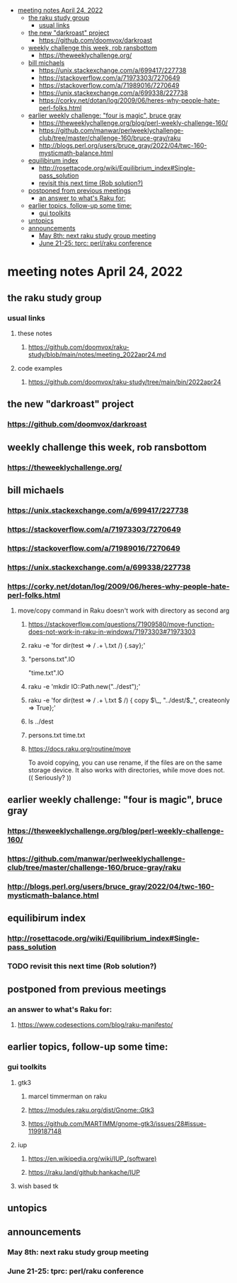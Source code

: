 - [meeting notes April 24, 2022](#orgea59e13)
  - [the raku study group](#org0bfd303)
    - [usual links](#orga57b55a)
  - [the new "darkroast" project](#org9c96adf)
    - [<https://github.com/doomvox/darkroast>](#orgca78792)
  - [weekly challenge this week, rob ransbottom](#org549d630)
    - [<https://theweeklychallenge.org/>](#org2468ac3)
  - [bill michaels](#org8e2c2a6)
    - [<https://unix.stackexchange.com/a/699417/227738>](#org17ce791)
    - [<https://stackoverflow.com/a/71973303/7270649>](#org6edbc0f)
    - [<https://stackoverflow.com/a/71989016/7270649>](#orgc5bf26c)
    - [<https://unix.stackexchange.com/a/699338/227738>](#org14e7d50)
    - [<https://corky.net/dotan/log/2009/06/heres-why-people-hate-perl-folks.html>](#orgcd698c7)
  - [earlier weekly challenge: "four is magic", bruce gray](#org0ae839f)
    - [<https://theweeklychallenge.org/blog/perl-weekly-challenge-160/>](#org2b2609c)
    - [<https://github.com/manwar/perlweeklychallenge-club/tree/master/challenge-160/bruce-gray/raku>](#orgb230dc7)
    - [<http://blogs.perl.org/users/bruce_gray/2022/04/twc-160-mysticmath-balance.html>](#org4248cb4)
  - [equilibirum index](#org68a9c65)
    - [<http://rosettacode.org/wiki/Equilibrium_index#Single-pass_solution>](#orgaf2f6ad)
    - [revisit this next time (Rob solution?)](#orgbc86319)
  - [postponed from previous meetings](#org3f28863)
    - [an answer to what's Raku for:](#org446941c)
  - [earlier topics, follow-up some time:](#org77d2ee3)
    - [gui toolkits](#orgf3ccd3a)
  - [untopics](#org89e23e7)
  - [announcements](#org1d2e355)
    - [May 8th: next raku study group meeting](#org9775b8a)
    - [June 21-25: tprc: perl/raku conference](#orgce0d86a)


<a id="orgea59e13"></a>

# meeting notes April 24, 2022


<a id="org0bfd303"></a>

## the raku study group


<a id="orga57b55a"></a>

### usual links

1.  these notes

    1.  <https://github.com/doomvox/raku-study/blob/main/notes/meeting_2022apr24.md>

2.  code examples

    1.  <https://github.com/doomvox/raku-study/tree/main/bin/2022apr24>


<a id="org9c96adf"></a>

## the new "darkroast" project


<a id="orgca78792"></a>

### <https://github.com/doomvox/darkroast>


<a id="org549d630"></a>

## weekly challenge this week, rob ransbottom


<a id="org2468ac3"></a>

### <https://theweeklychallenge.org/>


<a id="org8e2c2a6"></a>

## bill michaels


<a id="org17ce791"></a>

### <https://unix.stackexchange.com/a/699417/227738>


<a id="org6edbc0f"></a>

### <https://stackoverflow.com/a/71973303/7270649>


<a id="orgc5bf26c"></a>

### <https://stackoverflow.com/a/71989016/7270649>


<a id="org14e7d50"></a>

### <https://unix.stackexchange.com/a/699338/227738>


<a id="orgcd698c7"></a>

### <https://corky.net/dotan/log/2009/06/heres-why-people-hate-perl-folks.html>

1.  move/copy command in Raku doesn't work with directory as second arg

    1.  <https://stackoverflow.com/questions/71909580/move-function-does-not-work-in-raku-in-windows/71973303#71973303>
    
    2.  raku -e 'for dir(test => / .+ \\.txt /) {.say};'
    
    3.  "persons.txt".IO
    
        "time.txt".IO
    
    4.  raku -e 'mkdir IO::Path.new("../dest");'
    
    5.  raku -e 'for dir(test => / .+ \\.txt $ /) { copy $\_, "../dest/$\_", createonly => True};'
    
    6.  ls ../dest
    
    7.  persons.txt time.txt
    
    8.  <https://docs.raku.org/routine/move>
    
        To avoid copying, you can use rename, if the files are on the same storage device. It also works with directories, while move does not. (( Seriously? ))


<a id="org0ae839f"></a>

## earlier weekly challenge: "four is magic", bruce gray


<a id="org2b2609c"></a>

### <https://theweeklychallenge.org/blog/perl-weekly-challenge-160/>


<a id="orgb230dc7"></a>

### <https://github.com/manwar/perlweeklychallenge-club/tree/master/challenge-160/bruce-gray/raku>


<a id="org4248cb4"></a>

### <http://blogs.perl.org/users/bruce_gray/2022/04/twc-160-mysticmath-balance.html>


<a id="org68a9c65"></a>

## equilibirum index


<a id="orgaf2f6ad"></a>

### <http://rosettacode.org/wiki/Equilibrium_index#Single-pass_solution>


<a id="orgbc86319"></a>

### TODO revisit this next time (Rob solution?)


<a id="org3f28863"></a>

## postponed from previous meetings


<a id="org446941c"></a>

### an answer to what's Raku for:

1.  <https://www.codesections.com/blog/raku-manifesto/>


<a id="org77d2ee3"></a>

## earlier topics, follow-up some time:


<a id="orgf3ccd3a"></a>

### gui toolkits

1.  gtk3

    1.  marcel timmerman on raku
    
    2.  <https://modules.raku.org/dist/Gnome::Gtk3>
    
    3.  <https://github.com/MARTIMM/gnome-gtk3/issues/28#issue-1199187148>

2.  iup

    1.  <https://en.wikipedia.org/wiki/IUP_(software)>
    
    2.  <https://raku.land/github:hankache/IUP>

3.  wish based tk


<a id="org89e23e7"></a>

## untopics


<a id="org1d2e355"></a>

## announcements


<a id="org9775b8a"></a>

### May 8th: next raku study group meeting


<a id="orgce0d86a"></a>

### June 21-25: tprc: perl/raku conference
